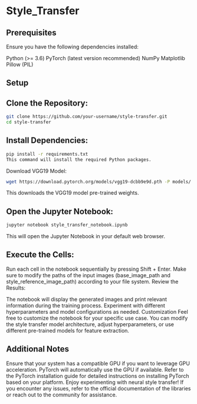 # Style_Transfer
## Prerequisites
Ensure you have the following dependencies installed:

Python (>= 3.6)
PyTorch (latest version recommended)
NumPy
Matplotlib
Pillow (PIL)

## Setup
## Clone the Repository:

```bash
git clone https://github.com/your-username/style-transfer.git
cd style-transfer
```

## Install Dependencies:

```bash
pip install -r requirements.txt
This command will install the required Python packages.
```

Download VGG19 Model:

```bash
wget https://download.pytorch.org/models/vgg19-dcbb9e9d.pth -P models/
```

This downloads the VGG19 model pre-trained weights.


## Open the Jupyter Notebook:

```bash
jupyter notebook style_transfer_notebook.ipynb
```
This will open the Jupyter Notebook in your default web browser.

## Execute the Cells:

Run each cell in the notebook sequentially by pressing Shift + Enter.
Make sure to modify the paths of the input images (base_image_path and style_reference_image_path) according to your file system.
Review the Results:

The notebook will display the generated images and print relevant information during the training process.
Experiment with different hyperparameters and model configurations as needed.
Customization
Feel free to customize the notebook for your specific use case. You can modify the style transfer model architecture, adjust hyperparameters, or use different pre-trained models for feature extraction.

## Additional Notes
Ensure that your system has a compatible GPU if you want to leverage GPU acceleration. PyTorch will automatically use the GPU if available.
Refer to the PyTorch installation guide for detailed instructions on installing PyTorch based on your platform.
Enjoy experimenting with neural style transfer! If you encounter any issues, refer to the official documentation of the libraries or reach out to the community for assistance.
